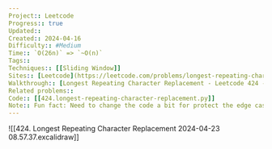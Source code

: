 ```yaml
---
Project:: Leetcode
Progress:: true
Updated:: 
Created:: 2024-04-16
Difficulty:: #Medium 
Time:: `O(26n)` => `~O(n)`
Tags:: 
Techniques:: [[Sliding Window]]
Sites:: [Leetcode](https://leetcode.com/problems/longest-repeating-character-replacement/description/)
Walkthrough:: [Longest Repeating Character Replacement - Leetcode 424 - Python - YouTube](https://www.youtube.com/watch?v=gqXU1UyA8pk)
Related problems:: 
Code:: [[424.longest-repeating-character-replacement.py]]
Note:: Fun fact: Need to change the code a bit for protect the edge case which Leetcode let me pass through
---
```


![[424. Longest Repeating Character Replacement 2024-04-23 08.57.37.excalidraw]]